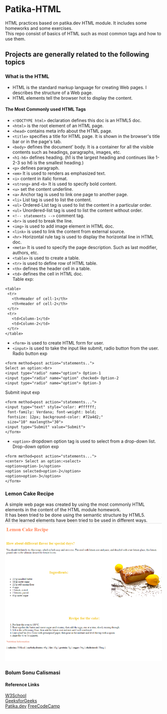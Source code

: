 # Patika-HTML
HTML practices based on patika.dev HTML module. It includes some homeworks and some exercises.  
This repo consist of basics of HTML such as most common tags and how to use them.
## Projects are generally related to the following topics  
### What is the HTML
- HTML is the standard markup language for creating Web pages. I describes the structure of a Web page.
- HTML elements tell the browser hot to display the content.  
#### The Most Commonly used HTML Tags
- ```<!DOCTYPE html>``` declaration defines this doc is an HTML5 doc.
- ```<html>``` is the root element of an HTML page.
- ```<head>``` contains meta info about the HTML page.  
- ```<title>``` specifies a title for HTML page. It is shown in the browser's title bar or in the page's tab.  
- ```<body>``` defines the document' body. It is a container for all the visible contents such as headings, paragraphs, images, etc.  
- ```<h1-h6>``` defines heading. (h1 is the largest heading and continues like 1-2-3 so h6 is the smallest heading.)  
- ```<p>``` defines paragraph.  
- ```<em>``` It is used to renders as emphasized text.  
- ```<i>```  content in italic format.  
- ```<strong>``` and ```<b>``` It is used to specify bold content.    
- ```<u>```  set the content underline.  
- ```<a>``` Anchor tag is used to link one page to another page.  
- ```<li>``` List tag is used to list the content.  
- ```<ol>``` Ordered-List tag is used to list the content in a particular order.  
- ```<ul>``` Unordered-list tag is used to list the content without order.  
- ```<!-- statements -->``` comment tag.  
- ```<br>``` is used to break the line.  
- ```<img>``` is used to add image element in HTML doc.  
- ```<link>``` is used to link the content from external source.  
- ```<hr>``` Horizontal rule tag is used to display the horizontal line in HTML doc.  
- ```<meta>``` It is used to specify the page description. Such as last modifier, authors, etc.
- ```<table>``` is used to create a table.  
- ```<tr>``` is used to define row of HTML table.  
- ```<th>``` defines the header cell in a table.  
- ```<td>``` defines the cell in HTML doc.  
Table exp:  
``` 
<table>
 <tr>
   <th>Header of cell-1</th>
   <th>Header of cell-2</th>
 </tr>
 <tr>
   <td>Column-1</td>
   <td>Column-2</td>
 </tr>
</table>
```
- ```<form>``` is used to create HTML form for user.  
- ```<input>``` is used to take the input like submit, radio button from the user.  
Radio button exp  
```
<form method=post action="statements.."> 
Select an option:<br> 
<input type="radio" name="option"> Option-1
<input type="radio" name="option" checked> Option-2
<input type="radio" name="option"> Option-3 
```  
Submit input exp  
```
<form method=post action="statements...">
<input type="text" style="color: #ffffff;
 font-family: Verdana; font-weight: bold;
 fontsize: 12px; background-color: #72a4d2;" 
 size="10" maxlength="30"> 
<input type="Submit" value="Submit"> 
</form>
```   
- ```<option>``` dropdown option tag is used to select from a drop-down list.  
Drop-down option exp  
```
<form method=post action="statements..."> 
<center> Select an option:<select>
<option>option-1</option>
<option selected>option-2</option>
<option>option-3</option> 
</form> 
``` 
  
  
### Lemon Cake Recipe
A simple web page was created by using the most commonly HTML elements in the content of the HTML module homework.  
It has been tried to be done using the semantic structure by HTML5.  
All the learned elements have been tried to be used in different ways.  
![Image of basic wab page](https://github.com/berceou/Patika-HTML/blob/master/src/lemoncake-webpage-view.png)  
  
  
### Bolum Sonu Calismasi  





#### Reference Links  
[W3School](https://www.w3schools.com/html/default.asp)  
[GeeksforGeeks](https://www.geeksforgeeks.org/most-commonly-used-tags-in-html/)  
[Patika.dev](https://app.patika.dev/moduller/html)
[FreeCodeCamp](https://www.freecodecamp.org/learn/responsive-web-design/#basic-html-and-html5)
